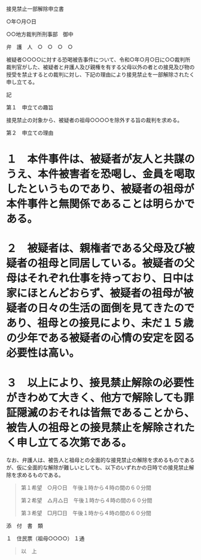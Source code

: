 接見禁止一部解除申立書

○年○月○日

○○地方裁判所刑事部　御中

弁　護　人　○　○　○　○

被疑者○○○○に対する恐喝被告事件について、令和○年○月○日に○○裁判所裁判官がした、被疑者と弁護人及び親権を有する父母以外の者との接見及び物の授受を禁止するとの裁判に対し、下記の理由により接見禁止を一部解除されたく申し立てる。

記

第１　申立ての趣旨

接見禁止の対象から、被疑者の祖母○○○○を除外する旨の裁判を求める。

第２　申立ての理由

# １　本件事件は、被疑者が友人と共謀のうえ、本件被害者を恐喝し、金員を喝取したというものであり、被疑者の祖母が本件事件と無関係であることは明らかである。

# ２　被疑者は、親権者である父母及び被疑者の祖母と同居している。被疑者の父母はそれぞれ仕事を持っており、日中は家にほとんどおらず、被疑者の祖母が被疑者の日々の生活の面倒を見てきたのであり、祖母との接見により、未だ１５歳の少年である被疑者の心情の安定を図る必要性は高い。

# ３　以上により、接見禁止解除の必要性がきわめて大きく、他方で解除しても罪証隠滅のおそれは皆無であることから、被告人の祖母との接見禁止を解除されたく申し立てる次第である。

なお、弁護人は、被告人と祖母との全面的な接見禁止の解除を求めるものであるが、仮に全面的な解除が難しいとしても、以下のいずれかの日時での接見禁止解除を求めるものである。

> 第１希望　○月○日　午後１時から４時の間の６０分間
>
> 第２希望　△月△日　午後１時から４時の間の６０分間
>
> 第３希望　□月□日　午後１時から４時の間の６０分間

添　付　書　類

１　住民票（祖母○○○○） １通

> 以　上
